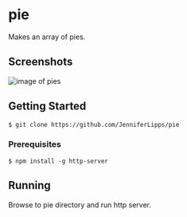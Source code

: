 # pie

Makes an array of pies.

## Screenshots
![image of pies]()

## Getting Started
```
$ git clone https://github.com/JenniferLipps/pie
```
### Prerequisites
```
$ npm install -g http-server
```

## Running
Browse to pie directory and run http server.